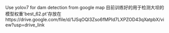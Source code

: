 Use yolov7 for dam detection from google map
目前训练好的用于检测大坝的模型权重'best_62.pt'存放在https://drive.google.com/file/d/1JSqOQl3Zso6fMPId7LXPZOD43qXatpbX/view?usp=drive_link
